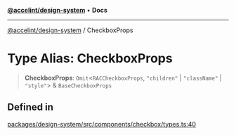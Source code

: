 [**@accelint/design-system**](../README.md) • **Docs**

***

[@accelint/design-system](../README.md) / CheckboxProps

# Type Alias: CheckboxProps

> **CheckboxProps**: `Omit`\<`RACCheckboxProps`, `"children"` \| `"className"` \| `"style"`\> & `BaseCheckboxProps`

## Defined in

[packages/design-system/src/components/checkbox/types.ts:40](https://github.com/gohypergiant/standard-toolkit/blob/258694cea8ed8bbd956b3cf5da47c2c9debcf127/packages/design-system/src/components/checkbox/types.ts#L40)
